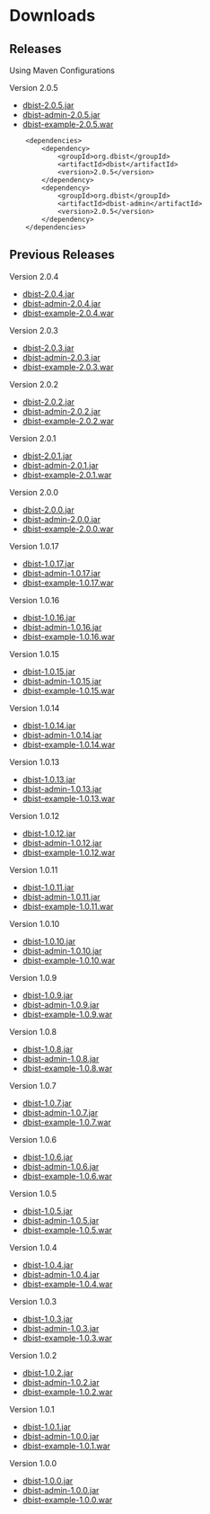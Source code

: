 # Downloads #

## Releases ##

Using Maven Configurations

Version 2.0.5
  * [dbist-2.0.5.jar](http://search.maven.org/remotecontent?filepath=org/dbist/dbist/2.0.5/dbist-2.0.5.jar)
  * [dbist-admin-2.0.5.jar](http://search.maven.org/remotecontent?filepath=org/dbist/dbist-admin/2.0.5/dbist-admin-2.0.5.jar)
  * [dbist-example-2.0.5.war](https://repo-m2.googlecode.com/svn/releases/org/dbist/dbist-example-webapp/2.0.5/dbist-example-webapp-2.0.5.war)

```
	<dependencies>
		<dependency>
			<groupId>org.dbist</groupId>
			<artifactId>dbist</artifactId>
			<version>2.0.5</version>
		</dependency>
		<dependency>
			<groupId>org.dbist</groupId>
			<artifactId>dbist-admin</artifactId>
			<version>2.0.5</version>
		</dependency>
	</dependencies>
```

## Previous Releases ##

Version 2.0.4
  * [dbist-2.0.4.jar](http://search.maven.org/remotecontent?filepath=org/dbist/dbist/2.0.4/dbist-2.0.4.jar)
  * [dbist-admin-2.0.4.jar](http://search.maven.org/remotecontent?filepath=org/dbist/dbist-admin/2.0.4/dbist-admin-2.0.4.jar)
  * [dbist-example-2.0.4.war](https://repo-m2.googlecode.com/svn/releases/org/dbist/dbist-example-webapp/2.0.4/dbist-example-webapp-2.0.4.war)

Version 2.0.3
  * [dbist-2.0.3.jar](http://search.maven.org/remotecontent?filepath=org/dbist/dbist/2.0.3/dbist-2.0.3.jar)
  * [dbist-admin-2.0.3.jar](http://search.maven.org/remotecontent?filepath=org/dbist/dbist-admin/2.0.3/dbist-admin-2.0.3.jar)
  * [dbist-example-2.0.3.war](https://repo-m2.googlecode.com/svn/releases/org/dbist/dbist-example-webapp/2.0.3/dbist-example-webapp-2.0.3.war)

Version 2.0.2
  * [dbist-2.0.2.jar](http://search.maven.org/remotecontent?filepath=org/dbist/dbist/2.0.2/dbist-2.0.2.jar)
  * [dbist-admin-2.0.2.jar](http://search.maven.org/remotecontent?filepath=org/dbist/dbist-admin/2.0.2/dbist-admin-2.0.2.jar)
  * [dbist-example-2.0.2.war](https://repo-m2.googlecode.com/svn/releases/org/dbist/dbist-example-webapp/2.0.2/dbist-example-webapp-2.0.2.war)

Version 2.0.1
  * [dbist-2.0.1.jar](http://search.maven.org/remotecontent?filepath=org/dbist/dbist/2.0.1/dbist-2.0.1.jar)
  * [dbist-admin-2.0.1.jar](http://search.maven.org/remotecontent?filepath=org/dbist/dbist-admin/2.0.1/dbist-admin-2.0.1.jar)
  * [dbist-example-2.0.1.war](https://repo-m2.googlecode.com/svn/releases/org/dbist/dbist-example-webapp/2.0.1/dbist-example-webapp-2.0.1.war)

Version 2.0.0
  * [dbist-2.0.0.jar](http://search.maven.org/remotecontent?filepath=org/dbist/dbist/2.0.0/dbist-2.0.0.jar)
  * [dbist-admin-2.0.0.jar](http://search.maven.org/remotecontent?filepath=org/dbist/dbist-admin/2.0.0/dbist-admin-2.0.0.jar)
  * [dbist-example-2.0.0.war](https://repo-m2.googlecode.com/svn/releases/org/dbist/dbist-example-webapp/2.0.0/dbist-example-webapp-2.0.0.war)

Version 1.0.17
  * [dbist-1.0.17.jar](http://search.maven.org/remotecontent?filepath=org/dbist/dbist/1.0.17/dbist-1.0.17.jar)
  * [dbist-admin-1.0.17.jar](http://search.maven.org/remotecontent?filepath=org/dbist/dbist-admin/1.0.17/dbist-admin-1.0.17.jar)
  * [dbist-example-1.0.17.war](https://repo-m2.googlecode.com/svn/releases/org/dbist/dbist-example-webapp/1.0.17/dbist-example-webapp-1.0.17.war)

Version 1.0.16
  * [dbist-1.0.16.jar](http://search.maven.org/remotecontent?filepath=org/dbist/dbist/1.0.16/dbist-1.0.16.jar)
  * [dbist-admin-1.0.16.jar](http://search.maven.org/remotecontent?filepath=org/dbist/dbist-admin/1.0.16/dbist-admin-1.0.16.jar)
  * [dbist-example-1.0.16.war](https://repo-m2.googlecode.com/svn/releases/org/dbist/dbist-example-webapp/1.0.16/dbist-example-webapp-1.0.16.war)

Version 1.0.15
  * [dbist-1.0.15.jar](http://search.maven.org/remotecontent?filepath=org/dbist/dbist/1.0.15/dbist-1.0.15.jar)
  * [dbist-admin-1.0.15.jar](http://search.maven.org/remotecontent?filepath=org/dbist/dbist-admin/1.0.15/dbist-admin-1.0.15.jar)
  * [dbist-example-1.0.15.war](https://repo-m2.googlecode.com/svn/releases/org/dbist/dbist-example-webapp/1.0.15/dbist-example-webapp-1.0.15.war)

Version 1.0.14
  * [dbist-1.0.14.jar](http://search.maven.org/remotecontent?filepath=org/dbist/dbist/1.0.14/dbist-1.0.14.jar)
  * [dbist-admin-1.0.14.jar](http://search.maven.org/remotecontent?filepath=org/dbist/dbist-admin/1.0.14/dbist-admin-1.0.14.jar)
  * [dbist-example-1.0.14.war](https://repo-m2.googlecode.com/svn/releases/org/dbist/dbist-example-webapp/1.0.14/dbist-example-webapp-1.0.14.war)

Version 1.0.13
  * [dbist-1.0.13.jar](http://search.maven.org/remotecontent?filepath=org/dbist/dbist/1.0.13/dbist-1.0.13.jar)
  * [dbist-admin-1.0.13.jar](http://search.maven.org/remotecontent?filepath=org/dbist/dbist-admin/1.0.13/dbist-admin-1.0.13.jar)
  * [dbist-example-1.0.13.war](https://repo-m2.googlecode.com/svn/releases/org/dbist/dbist-example-webapp/1.0.13/dbist-example-webapp-1.0.13.war)

Version 1.0.12
  * [dbist-1.0.12.jar](http://search.maven.org/remotecontent?filepath=org/dbist/dbist/1.0.12/dbist-1.0.12.jar)
  * [dbist-admin-1.0.12.jar](http://search.maven.org/remotecontent?filepath=org/dbist/dbist-admin/1.0.12/dbist-admin-1.0.12.jar)
  * [dbist-example-1.0.12.war](https://repo-m2.googlecode.com/svn/releases/org/dbist/dbist-example-webapp/1.0.12/dbist-example-webapp-1.0.12.war)

Version 1.0.11
  * [dbist-1.0.11.jar](http://search.maven.org/remotecontent?filepath=org/dbist/dbist/1.0.11/dbist-1.0.11.jar)
  * [dbist-admin-1.0.11.jar](http://search.maven.org/remotecontent?filepath=org/dbist/dbist-admin/1.0.11/dbist-admin-1.0.11.jar)
  * [dbist-example-1.0.11.war](https://repo-m2.googlecode.com/svn/releases/org/dbist/dbist-example-webapp/1.0.11/dbist-example-webapp-1.0.11.war)

Version 1.0.10
  * [dbist-1.0.10.jar](http://search.maven.org/remotecontent?filepath=org/dbist/dbist/1.0.10/dbist-1.0.10.jar)
  * [dbist-admin-1.0.10.jar](http://search.maven.org/remotecontent?filepath=org/dbist/dbist-admin/1.0.10/dbist-admin-1.0.10.jar)
  * [dbist-example-1.0.10.war](https://repo-m2.googlecode.com/svn/releases/org/dbist/dbist-example-webapp/1.0.10/dbist-example-webapp-1.0.10.war)

Version 1.0.9
  * [dbist-1.0.9.jar](http://search.maven.org/remotecontent?filepath=org/dbist/dbist/1.0.9/dbist-1.0.9.jar)
  * [dbist-admin-1.0.9.jar](http://search.maven.org/remotecontent?filepath=org/dbist/dbist-admin/1.0.9/dbist-admin-1.0.9.jar)
  * [dbist-example-1.0.9.war](https://repo-m2.googlecode.com/svn/releases/org/dbist/dbist-example-webapp/1.0.9/dbist-example-webapp-1.0.9.war)

Version 1.0.8
  * [dbist-1.0.8.jar](https://repo-m2.googlecode.com/svn/releases/org/dbist/dbist/1.0.8/dbist-1.0.8.jar)
  * [dbist-admin-1.0.8.jar](https://repo-m2.googlecode.com/svn/releases/org/dbist/dbist-admin/1.0.8/dbist-admin-1.0.8.jar)
  * [dbist-example-1.0.8.war](https://repo-m2.googlecode.com/svn/releases/org/dbist/dbist-example-webapp/1.0.8/dbist-example-webapp-1.0.8.war)

Version 1.0.7
  * [dbist-1.0.7.jar](https://repo-m2.googlecode.com/svn/releases/org/dbist/dbist/1.0.7/dbist-1.0.7.jar)
  * [dbist-admin-1.0.7.jar](https://repo-m2.googlecode.com/svn/releases/org/dbist/dbist-admin/1.0.7/dbist-admin-1.0.7.jar)
  * [dbist-example-1.0.7.war](https://repo-m2.googlecode.com/svn/releases/org/dbist/dbist-example-webapp/1.0.7/dbist-example-webapp-1.0.7.war)

Version 1.0.6
  * [dbist-1.0.6.jar](https://repo-m2.googlecode.com/svn/releases/org/dbist/dbist/1.0.6/dbist-1.0.6.jar)
  * [dbist-admin-1.0.6.jar](https://repo-m2.googlecode.com/svn/releases/org/dbist/dbist-admin/1.0.6/dbist-admin-1.0.6.jar)
  * [dbist-example-1.0.6.war](https://repo-m2.googlecode.com/svn/releases/org/dbist/dbist-example-webapp/1.0.6/dbist-example-webapp-1.0.6.war)

Version 1.0.5
  * [dbist-1.0.5.jar](https://repo-m2.googlecode.com/svn/releases/org/dbist/dbist/1.0.5/dbist-1.0.5.jar)
  * [dbist-admin-1.0.5.jar](https://repo-m2.googlecode.com/svn/releases/org/dbist/dbist-admin/1.0.5/dbist-admin-1.0.5.jar)
  * [dbist-example-1.0.5.war](https://repo-m2.googlecode.com/svn/releases/org/dbist/dbist-example-webapp/1.0.5/dbist-example-webapp-1.0.5.war)

Version 1.0.4
  * [dbist-1.0.4.jar](https://repo-m2.googlecode.com/svn/releases/org/dbist/dbist/1.0.4/dbist-1.0.4.jar)
  * [dbist-admin-1.0.4.jar](https://repo-m2.googlecode.com/svn/releases/org/dbist/dbist-admin/1.0.4/dbist-admin-1.0.4.jar)
  * [dbist-example-1.0.4.war](https://repo-m2.googlecode.com/svn/releases/org/dbist/dbist-example-webapp/1.0.4/dbist-example-webapp-1.0.4.war)

Version 1.0.3
  * [dbist-1.0.3.jar](https://repo-m2.googlecode.com/svn/releases/org/dbist/dbist/1.0.3/dbist-1.0.3.jar)
  * [dbist-admin-1.0.3.jar](https://repo-m2.googlecode.com/svn/releases/org/dbist/dbist-admin/1.0.3/dbist-admin-1.0.3.jar)
  * [dbist-example-1.0.3.war](https://repo-m2.googlecode.com/svn/releases/org/dbist/dbist-example-webapp/1.0.3/dbist-example-webapp-1.0.3.war)

Version 1.0.2
  * [dbist-1.0.2.jar](https://repo-m2.googlecode.com/svn/releases/org/dbist/dbist/1.0.2/dbist-1.0.2.jar)
  * [dbist-admin-1.0.2.jar](https://repo-m2.googlecode.com/svn/releases/org/dbist/dbist-admin/1.0.2/dbist-admin-1.0.2.jar)
  * [dbist-example-1.0.2.war](https://repo-m2.googlecode.com/svn/releases/org/dbist/dbist-example-webapp/1.0.2/dbist-example-webapp-1.0.2.war)

Version 1.0.1
  * [dbist-1.0.1.jar](https://repo-m2.googlecode.com/svn/releases/org/dbist/dbist/1.0.1/dbist-1.0.1.jar)
  * [dbist-admin-1.0.0.jar](https://repo-m2.googlecode.com/svn/releases/org/dbist/dbist-admin/1.0.0/dbist-admin-1.0.0.jar)
  * [dbist-example-1.0.1.war](https://repo-m2.googlecode.com/svn/releases/org/dbist/dbist-example-webapp/1.0.1/dbist-example-webapp-1.0.1.war)

Version 1.0.0
  * [dbist-1.0.0.jar](https://repo-m2.googlecode.com/svn/releases/org/dbist/dbist/1.0.0/dbist-1.0.0.jar)
  * [dbist-admin-1.0.0.jar](https://repo-m2.googlecode.com/svn/releases/org/dbist/dbist-admin/1.0.0/dbist-admin-1.0.0.jar)
  * [dbist-example-1.0.0.war](https://repo-m2.googlecode.com/svn/releases/org/dbist/dbist-example-webapp/1.0.0/dbist-example-webapp-1.0.0.war)